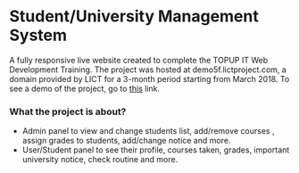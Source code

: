 # Student/University Management System
A fully responsive live website created to complete the TOPUP IT Web Development Training. The project was hosted at demo5f.lictproject.com, a domain provided by  LICT for a 3-month period starting from March 2018. To see a demo of the project, go to [this](https://www.youtube.com) link.

### What the project is about?
- Admin panel to view and change students list, add/remove courses , assign grades to students, add/change notice and more.
- User/Student panel to see their profile, courses taken, grades, important university notice, check routine and more.



